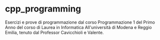 # cpp_programming

Esercizi e prove di programmazione dal corso Programmazione 1 del Primo Anno del corso di Laurea in Informatica All'università di Modena e Reggio Emilia, tenuto dal Professor Cavicchioli e Valente. 
